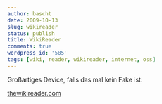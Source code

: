 ```yaml
---
author: bascht
date: 2009-10-13
slug: wikireader
status: publish
title: WikiReader
comments: true
wordpress_id: '585'
tags: [wiki, reader, wikireader, internet, oss]
---
```


Großartiges Device, falls das mal kein Fake ist.

[thewikireader.com](http://www.thewikireader.com)
